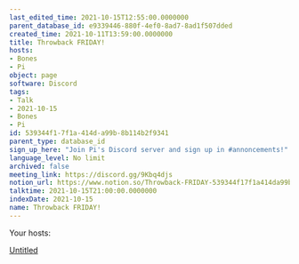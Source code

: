 ```yaml
---
last_edited_time: 2021-10-15T12:55:00.0000000
parent_database_id: e9339446-880f-4ef0-8ad7-8ad1f507dded
created_time: 2021-10-11T13:59:00.0000000
title: Throwback FRIDAY!
hosts:
- Bones
- Pi
object: page
software: Discord
tags:
- Talk
- 2021-10-15
- Bones
- Pi
id: 539344f1-7f1a-414d-a99b-8b114b2f9341
parent_type: database_id
sign_up_here: "Join Pi's Discord server and sign up in #annoncements!"
language_level: No limit
archived: false
meeting_link: https://discord.gg/9Kbq4djs
notion_url: https://www.notion.so/Throwback-FRIDAY-539344f17f1a414da99b8b114b2f9341
talktime: 2021-10-15T21:00:00.0000000
indexDate: 2021-10-15
name: Throwback FRIDAY!
---
```




Your hosts:

[Untitled](https://www.notion.so/482e61b02b9c4456b2b4fe86bb7544c6)   






